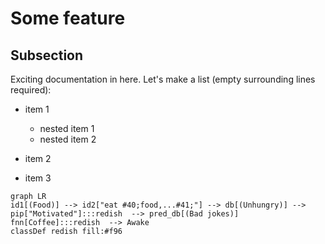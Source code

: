 # Some feature

## Subsection

Exciting documentation in here.
Let's make a list (empty surrounding lines required):

- item 1

  - nested item 1
  - nested item 2

- item 2
- item 3



```{mermaid}
graph LR
id1[(Food)] --> id2["eat #40;food,...#41;"] --> db[(Unhungry)] --> pip["Motivated"]:::redish  --> pred_db[(Bad jokes)]
fnn[Coffee]:::redish  --> Awake
classDef redish fill:#f96
```
